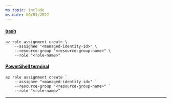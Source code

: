 ```yaml
---
ms.topic: include
ms.date: 06/01/2022
---
```


#### [bash](#tab/terminal-bash)

```azurecli
az role assignment create \
    --assignee "<managed-identity-id>" \
    --resource-group "<resource-group-name>" \
    --role "<role-name>" 
```

#### [PowerShell terminal](#tab/terminal-powershell)

```azurecli
az role assignment create `
    --assignee "<managed-identity-id>" `
    --resource-group "<resource-group-name>" `
    --role "<role-name>" 
```

---
